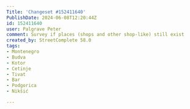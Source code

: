 ```yaml
---
Title: 'Changeset #152411640'
PublishDate: 2024-06-08T12:20:44Z
id: 152411640
user: Palgrave Peter
comment: Survey if places (shops and other shop-like) still exist
created_by: StreetComplete 58.0
tags:
- Montenegro
- Budva
- Kotor
- Cetinje
- Tivat
- Bar
- Podgorica
- Nikšić

---
```

